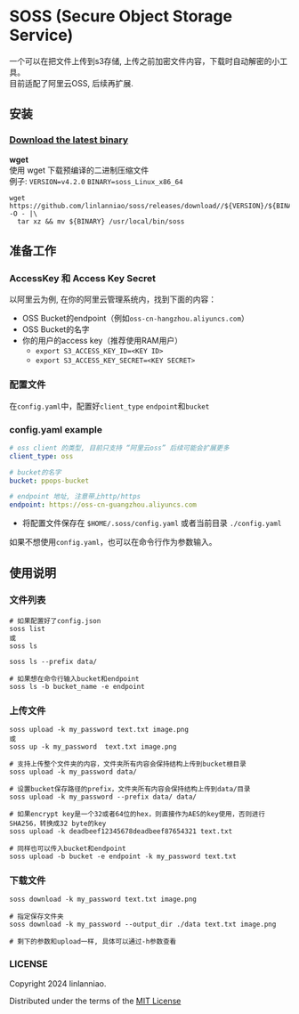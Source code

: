 # SOSS (Secure Object Storage Service)

一个可以在把文件上传到s3存储, 上传之前加密文件内容，下载时自动解密的小工具。  
目前适配了阿里云OSS, 后续再扩展.    

## 安装
### [Download the latest binary](https://github.com/linlanniao/soss/releases/latest)
**wget**  
使用 wget 下载预编译的二进制压缩文件     
例子: `VERSION=v4.2.0` `BINARY=soss_Linux_x86_64`

```
wget https://github.com/linlanniao/soss/releases/download//${VERSION}/${BINARY}.tar.gz -O - |\
  tar xz && mv ${BINARY} /usr/local/bin/soss
```


## 准备工作
### AccessKey 和 Access Key Secret
以阿里云为例, 在你的阿里云管理系统内，找到下面的内容：
* OSS Bucket的endpoint（例如`oss-cn-hangzhou.aliyuncs.com`）
* OSS Bucket的名字
* 你的用户的access key（推荐使用RAM用户）
    * `export S3_ACCESS_KEY_ID=<KEY ID>`
    * `export S3_ACCESS_KEY_SECRET=<KEY SECRET>`


### 配置文件
在`config.yaml`中，配置好`client_type` `endpoint`和`bucket`

### config.yaml example
```yaml
# oss client 的类型, 目前只支持 “阿里云oss” 后续可能会扩展更多
client_type: oss

# bucket的名字
bucket: ppops-bucket

# endpoint 地址, 注意带上http/https
endpoint: https://oss-cn-guangzhou.aliyuncs.com 
```
* 将配置文件保存在 `$HOME/.soss/config.yaml` 或者当前目录 `./config.yaml`  

如果不想使用`config.yaml`，也可以在命令行作为参数输入。


## 使用说明

### 文件列表

```
# 如果配置好了config.json
soss list
或
soss ls

soss ls --prefix data/

# 如果想在命令行输入bucket和endpoint
soss ls -b bucket_name -e endpoint
```

### 上传文件

```
soss upload -k my_password text.txt image.png
或
soss up -k my_password  text.txt image.png

# 支持上传整个文件夹的内容，文件夹所有内容会保持结构上传到bucket根目录
soss upload -k my_password data/

# 设置bucket保存路径的prefix，文件夹所有内容会保持结构上传到data/目录
soss upload -k my_password --prefix data/ data/

# 如果encrypt key是一个32或者64位的hex，则直接作为AES的key使用，否则进行SHA256，转换成32 byte的key
soss upload -k deadbeef12345678deadbeef87654321 text.txt

# 同样也可以传入bucket和endpoint
soss upload -b bucket -e endpoint -k my_password text.txt
```

### 下载文件

```
soss download -k my_password text.txt image.png

# 指定保存文件夹
soss download -k my_password --output_dir ./data text.txt image.png

# 剩下的参数和upload一样, 具体可以通过-h参数查看
```

### LICENSE

Copyright 2024 linlanniao.

Distributed under the terms of the [MIT License](LICENSE)
